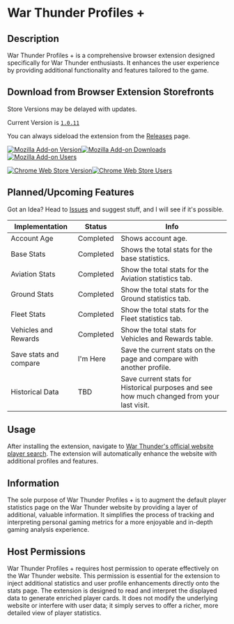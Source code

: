 # War Thunder Profiles +

## Description
War Thunder Profiles + is a comprehensive browser extension designed specifically for War Thunder enthusiasts. It enhances the user experience by providing additional functionality and features tailored to the game.

## Download from Browser Extension Storefronts
Store Versions may be delayed with updates.

Current Version is [`1.0.11`](https://github.com/cyberofficial/War-Thunder-Profiles-Plus/releases/tag/1.0.11)

You can always sideload the extension from the [Releases](https://github.com/cyberofficial/War-Thunder-profiles-Plus/releases) page.

[![Mozilla Add-on Version](https://img.shields.io/amo/v/%7Bcaed2b56-87db-4e7a-a84f-6a5f3286f538%7D)![Mozilla Add-on Downloads](https://img.shields.io/amo/dw/%7Bcaed2b56-87db-4e7a-a84f-6a5f3286f538%7D)![Mozilla Add-on Users](https://img.shields.io/amo/users/%7Bcaed2b56-87db-4e7a-a84f-6a5f3286f538%7D)
](https://addons.mozilla.org/en-US/firefox/addon/war-thunder-profiles/)

[![Chrome Web Store Version](https://img.shields.io/chrome-web-store/v/njiencjfepihajibkgmnefmdpenacgbe)![Chrome Web Store Users](https://img.shields.io/chrome-web-store/users/njiencjfepihajibkgmnefmdpenacgbe)
](https://chrome.google.com/webstore/detail/war-thunder-profiles-%20/njiencjfepihajibkgmnefmdpenacgbe?hl=en&authuser=0)

## Planned/Upcoming Features
Got an Idea? Head to [Issues](https://github.com/cyberofficial/War-Thunder-profiles-Plus/issues) and suggest stuff, and I will see if it's possible.
  
| Implementation | Status | Info |
| -------------- | ------ | ---- |
| Account Age | Completed | Shows account age. |
| Base Stats | Completed | Shows the total stats for the base statistics. |
| Aviation Stats | Completed | Show the total stats for the Aviation statistics tab. |
| Ground Stats | Completed | Show the total stats for the Ground statistics tab. |
| Fleet Stats | Completed | Show the total stats for the Fleet statistics tab. |
| Vehicles and Rewards | Completed | Show the total stats for Vehicles and Rewards table. |
| Save stats and compare | I'm Here | Save the current stats on the page and compare with another profile. |
| Historical  Data | TBD | Save current stats for Historical purposes and see how much changed from your last visit. |

## Usage
After installing the extension, navigate to [War Thunder's official website player search](https://warthunder.com/en/community/searchplayers/).
The extension will automatically enhance the website with additional profiles and features.

## Information
The sole purpose of War Thunder Profiles + is to augment the default player statistics page on the War Thunder website by providing a layer of additional, valuable information.
It simplifies the process of tracking and interpreting personal gaming metrics for a more enjoyable and in-depth gaming analysis experience.

## Host Permissions
War Thunder Profiles + requires host permission to operate effectively on the War Thunder website.
This permission is essential for the extension to inject additional statistics and user profile enhancements directly onto the stats page.
The extension is designed to read and interpret the displayed data to generate enriched player cards.
It does not modify the underlying website or interfere with user data; it simply serves to offer a richer, more detailed view of player statistics.


